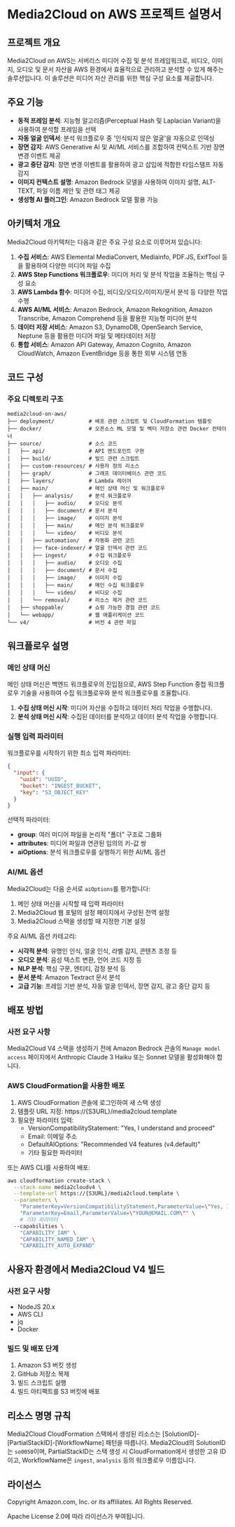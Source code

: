 # Media2Cloud on AWS 프로젝트 설명서

## 프로젝트 개요

Media2Cloud on AWS는 서버리스 미디어 수집 및 분석 프레임워크로, 비디오, 이미지, 오디오 및 문서 자산을 AWS 환경에서 효율적으로 관리하고 분석할 수 있게 해주는 솔루션입니다. 이 솔루션은 미디어 자산 관리를 위한 핵심 구성 요소를 제공합니다.

## 주요 기능

- **동적 프레임 분석**: 지능형 알고리즘(Perceptual Hash 및 Laplacian Variant)을 사용하여 분석할 프레임을 선택
- **자동 얼굴 인덱서**: 분석 워크플로우 중 '인식되지 않은 얼굴'을 자동으로 인덱싱
- **장면 감지**: AWS Generative AI 및 AI/ML 서비스를 조합하여 컨텍스트 기반 장면 변경 이벤트 제공
- **광고 중단 감지**: 장면 변경 이벤트를 활용하여 광고 삽입에 적합한 타임스탬프 자동 감지
- **이미지 컨텍스트 설명**: Amazon Bedrock 모델을 사용하여 이미지 설명, ALT-TEXT, 파일 이름 제안 및 관련 태그 제공
- **생성형 AI 플러그인**: Amazon Bedrock 모델 활용 가능

## 아키텍처 개요

Media2Cloud 아키텍처는 다음과 같은 주요 구성 요소로 이루어져 있습니다:

1. **수집 서비스**: AWS Elemental MediaConvert, Mediainfo, PDF.JS, ExifTool 등을 활용하여 다양한 미디어 파일 수집
2. **AWS Step Functions 워크플로우**: 미디어 처리 및 분석 작업을 조율하는 핵심 구성 요소
3. **AWS Lambda 함수**: 미디어 수집, 비디오/오디오/이미지/문서 분석 등 다양한 작업 수행
4. **AWS AI/ML 서비스**: Amazon Bedrock, Amazon Rekognition, Amazon Transcribe, Amazon Comprehend 등을 활용한 지능형 미디어 분석
5. **데이터 저장 서비스**: Amazon S3, DynamoDB, OpenSearch Service, Neptune 등을 활용한 미디어 파일 및 메타데이터 저장
6. **통합 서비스**: Amazon API Gateway, Amazon Cognito, Amazon CloudWatch, Amazon EventBridge 등을 통한 외부 시스템 연동

## 코드 구성

### 주요 디렉토리 구조

```
media2cloud-on-aws/
├── deployment/           # 배포 관련 스크립트 및 CloudFormation 템플릿
├── docker/               # 오픈소스 ML 모델 및 벡터 저장소 관련 Docker 컨테이너
├── source/               # 소스 코드
│   ├── api/              # API 엔드포인트 구현
│   ├── build/            # 빌드 관련 스크립트
│   ├── custom-resources/ # 사용자 정의 리소스
│   ├── graph/            # 그래프 데이터베이스 관련 코드
│   ├── layers/           # Lambda 레이어
│   ├── main/             # 메인 상태 머신 및 워크플로우
│   │   ├── analysis/     # 분석 워크플로우
│   │   │   ├── audio/    # 오디오 분석
│   │   │   ├── document/ # 문서 분석
│   │   │   ├── image/    # 이미지 분석
│   │   │   ├── main/     # 메인 분석 워크플로우
│   │   │   └── video/    # 비디오 분석
│   │   ├── automation/   # 자동화 관련 코드
│   │   ├── face-indexer/ # 얼굴 인덱서 관련 코드
│   │   ├── ingest/       # 수집 워크플로우
│   │   │   ├── audio/    # 오디오 수집
│   │   │   ├── document/ # 문서 수집
│   │   │   ├── image/    # 이미지 수집
│   │   │   ├── main/     # 메인 수집 워크플로우
│   │   │   └── video/    # 비디오 수집
│   │   └── removal/      # 리소스 제거 관련 코드
│   ├── shoppable/        # 쇼핑 가능한 경험 관련 코드
│   └── webapp/           # 웹 애플리케이션 코드
└── v4/                   # 버전 4 관련 파일
```

## 워크플로우 설명

### 메인 상태 머신

메인 상태 머신은 백엔드 워크플로우의 진입점으로, AWS Step Function 중첩 워크플로우 기술을 사용하여 수집 워크플로우와 분석 워크플로우를 조율합니다.

1. **수집 상태 머신 시작**: 미디어 자산을 수집하고 데이터 처리 작업을 수행합니다.
2. **분석 상태 머신 시작**: 수집된 데이터를 분석하고 데이터 분석 작업을 수행합니다.

### 실행 입력 파라미터

워크플로우를 시작하기 위한 최소 입력 파라미터:
```json
{
  "input": {
    "uuid": "UUID",
    "bucket": "INGEST_BUCKET",
    "key": "S3_OBJECT_KEY"
  }
}
```

선택적 파라미터:
- **group**: 여러 미디어 파일을 논리적 "폴더" 구조로 그룹화
- **attributes**: 미디어 파일과 연관된 임의의 키-값 쌍
- **aiOptions**: 분석 워크플로우를 실행하기 위한 AI/ML 옵션

### AI/ML 옵션

Media2Cloud는 다음 순서로 `aiOptions`를 평가합니다:
1. 메인 상태 머신을 시작할 때 입력 파라미터
2. Media2Cloud 웹 포털의 설정 페이지에서 구성된 전역 설정
3. Media2Cloud 스택을 생성할 때 지정한 기본 설정

주요 AI/ML 옵션 카테고리:
- **시각적 분석**: 유명인 인식, 얼굴 인식, 라벨 감지, 콘텐츠 조정 등
- **오디오 분석**: 음성 텍스트 변환, 언어 코드 지정 등
- **NLP 분석**: 핵심 구문, 엔티티, 감정 분석 등
- **문서 분석**: Amazon Textract 문서 분석
- **고급 기능**: 프레임 기반 분석, 자동 얼굴 인덱서, 장면 감지, 광고 중단 감지 등

## 배포 방법

### 사전 요구 사항

Media2Cloud V4 스택을 생성하기 전에 Amazon Bedrock 콘솔의 `Manage model access` 페이지에서 Anthropic Claude 3 Haiku 또는 Sonnet 모델을 활성화해야 합니다.

### AWS CloudFormation을 사용한 배포

1. AWS CloudFormation 콘솔에 로그인하여 새 스택 생성
2. 템플릿 URL 지정: https://{S3URL}/media2cloud.template
3. 필요한 파라미터 입력:
   - VersionCompatibilityStatement: "Yes, I understand and proceed"
   - Email: 이메일 주소
   - DefaultAIOptions: "Recommended V4 features (v4.default)"
   - 기타 필요한 파라미터

또는 AWS CLI를 사용하여 배포:
```sh
aws cloudformation create-stack \
  --stack-name media2cloudv4 \
  --template-url https://{S3URL}/media2cloud.template \
  --parameters \
    "ParameterKey=VersionCompatibilityStatement,ParameterValue=\"Yes, I understand and proceed\"" \
    "ParameterKey=Email,ParameterValue=\"YOUR@EMAIL.COM\"" \
    # 기타 파라미터
  --capabilities \
    "CAPABILITY_IAM" \
    "CAPABILITY_NAMED_IAM" \
    "CAPABILITY_AUTO_EXPAND"
```

## 사용자 환경에서 Media2Cloud V4 빌드

### 사전 요구 사항
- NodeJS 20.x
- AWS CLI
- jq
- Docker

### 빌드 및 배포 단계
1. Amazon S3 버킷 생성
2. GitHub 저장소 복제
3. 빌드 스크립트 실행
4. 빌드 아티팩트를 S3 버킷에 배포

## 리소스 명명 규칙

Media2Cloud CloudFormation 스택에서 생성된 리소스는 [SolutionID]-[PartialStackID]-[WorkflowName] 패턴을 따릅니다. Media2Cloud의 SolutionID는 `so0050`이며, PartialStackID는 스택 생성 시 CloudFormation에서 생성한 고유 ID이고, WorkflowName은 `ingest`, `analysis` 등의 워크플로우 이름입니다.

## 라이선스

Copyright Amazon.com, Inc. or its affiliates. All Rights Reserved.

Apache License 2.0에 따라 라이선스가 부여됩니다.

